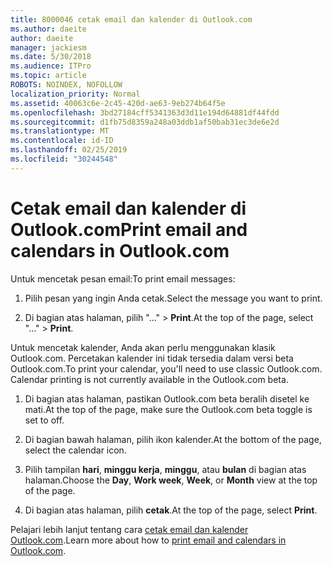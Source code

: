 ```yaml
---
title: 8000046 cetak email dan kalender di Outlook.com
ms.author: daeite
author: daeite
manager: jackiesm
ms.date: 5/30/2018
ms.audience: ITPro
ms.topic: article
ROBOTS: NOINDEX, NOFOLLOW
localization_priority: Normal
ms.assetid: 40063c6e-2c45-420d-ae63-9eb274b64f5e
ms.openlocfilehash: 3bd27184cff5341363d3d11e194d64881df44fdd
ms.sourcegitcommit: d1fb75d8359a248a03ddb1af50bab31ec3de6e2d
ms.translationtype: MT
ms.contentlocale: id-ID
ms.lasthandoff: 02/25/2019
ms.locfileid: "30244548"
---
```

# <a name="print-email-and-calendars-in-outlookcom"></a><span data-ttu-id="3b94b-102">Cetak email dan kalender di Outlook.com</span><span class="sxs-lookup"><span data-stu-id="3b94b-102">Print email and calendars in Outlook.com</span></span>

<span data-ttu-id="3b94b-103">Untuk mencetak pesan email:</span><span class="sxs-lookup"><span data-stu-id="3b94b-103">To print email messages:</span></span>
  
1. <span data-ttu-id="3b94b-104">Pilih pesan yang ingin Anda cetak.</span><span class="sxs-lookup"><span data-stu-id="3b94b-104">Select the message you want to print.</span></span>
    
2. <span data-ttu-id="3b94b-105">Di bagian atas halaman, pilih "..." \> **Print**.</span><span class="sxs-lookup"><span data-stu-id="3b94b-105">At the top of the page, select "..." \> **Print**.</span></span> 
    
<span data-ttu-id="3b94b-p101">Untuk mencetak kalender, Anda akan perlu menggunakan klasik Outlook.com. Percetakan kalender ini tidak tersedia dalam versi beta Outlook.com.</span><span class="sxs-lookup"><span data-stu-id="3b94b-p101">To print your calendar, you'll need to use classic Outlook.com. Calendar printing is not currently available in the Outlook.com beta.</span></span>
  
1. <span data-ttu-id="3b94b-108">Di bagian atas halaman, pastikan Outlook.com beta beralih disetel ke mati.</span><span class="sxs-lookup"><span data-stu-id="3b94b-108">At the top of the page, make sure the Outlook.com beta toggle is set to off.</span></span>
    
2. <span data-ttu-id="3b94b-109">Di bagian bawah halaman, pilih ikon kalender.</span><span class="sxs-lookup"><span data-stu-id="3b94b-109">At the bottom of the page, select the calendar icon.</span></span>
    
3. <span data-ttu-id="3b94b-110">Pilih tampilan **hari**, **minggu kerja**, **minggu**, atau **bulan** di bagian atas halaman.</span><span class="sxs-lookup"><span data-stu-id="3b94b-110">Choose the **Day**, **Work week**, **Week**, or **Month** view at the top of the page.</span></span> 
    
4. <span data-ttu-id="3b94b-111">Di bagian atas halaman, pilih **cetak**.</span><span class="sxs-lookup"><span data-stu-id="3b94b-111">At the top of the page, select **Print**.</span></span> 
    
<span data-ttu-id="3b94b-112">Pelajari lebih lanjut tentang cara [cetak email dan kalender Outlook.com](https://go.microsoft.com/fwlink/p/?linkid=2001208&amp;clcid=0x409).</span><span class="sxs-lookup"><span data-stu-id="3b94b-112">Learn more about how to [print email and calendars in Outlook.com](https://go.microsoft.com/fwlink/p/?linkid=2001208&amp;clcid=0x409).</span></span>
  

